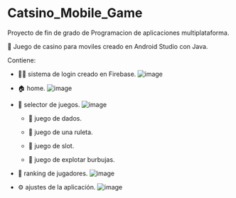 # Catsino_Mobile_Game
Proyecto de fin de grado de Programacion de aplicaciones multiplataforma.

📱 Juego de casino para moviles creado en Android Studio con Java.

Contiene: 
  -  💁🏻 sistema de login creado en Firebase.
      ![image](https://user-images.githubusercontent.com/112512062/187533460-6c084ded-a486-483f-9f09-20be112ffbe9.png)

  -  🏠 home.
      ![image](https://user-images.githubusercontent.com/112512062/187533845-7e86de71-0bfd-4bfe-bcb0-81662cb28c6c.png)

  -  👾 selector de juegos. 
      ![image](https://user-images.githubusercontent.com/112512062/187534809-ad36c8d4-14f3-4651-97fa-b8b760980adb.png)

     -  🎲 juego de dados.
     
     -  🎯 juego de una ruleta.
     
     -  🎰 juego de slot.
     
     -  🔵 juego de explotar burbujas.

  -  💯 ranking de jugadores.
      ![image](https://user-images.githubusercontent.com/112512062/187534896-0af42609-4e07-4bcc-b08e-597a4113e572.png)

  -  ⚙️ ajustes de la aplicación.
      ![image](https://user-images.githubusercontent.com/112512062/187535009-fc487c75-591c-4667-b0bb-845fdae863c3.png)
